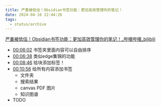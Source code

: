 ```yaml
---
title: 严重被低估！Obsidian书签功能：更加高效管理你的笔记！
date: 2024-04-16 22:44:26
tags:
  - status/archive
---
```


[严重被低估！Obsidian书签功能：更加高效管理你的笔记！_哔哩哔哩_bilibili](https://www.bilibili.com/video/BV1Cc411x7Rf/?spm_id_from=333.999.0.0&vd_source=c89399762440182391a50eddcba93820)

- [00:06:02](https://www.bilibili.com/video/BV1Cc411x7Rf/?t=362.813187#t=06:02.81) 书签夹里面内容可以自由排序
- [00:06:38](https://www.bilibili.com/video/BV1Cc411x7Rf/?t=398.536756#t=06:38.54) 类似edge集锦的功能
- [00:08:46](https://www.bilibili.com/video/BV1Cc411x7Rf/?t=526.746988#t=08:46.75) 给块添加标签！
- [00:10:56](https://www.bilibili.com/video/BV1Cc411x7Rf/?t=656.27051#t=10:56.27) 给所有内容添加书签
	- 文件夹
	- 搜索结果
	- canvas PDF 图片
	- 知识图谱
- TODO
